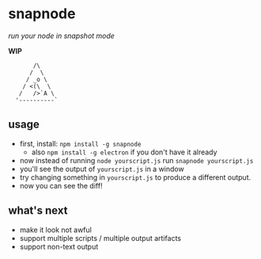 # snapnode

_run your node in snapshot mode_

**WIP**

```
       /\
      /  \
     / _o \
    / <(\  \
   /   />`A \
  '----------`
```

## usage

- first, install: `npm install -g snapnode`
  - also `npm install -g electron` if you don't have it already
- now instead of running `node yourscript.js` run `snapnode yourscript.js`
- you'll see the output of `yourscript.js` in a window
- try changing something in `yourscript.js` to produce a different output.
- now you can see the diff!

## what's next

- make it look not awful
- support multiple scripts / multiple output artifacts
- support non-text output

